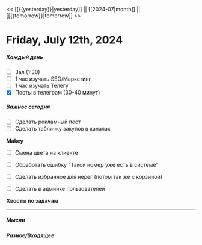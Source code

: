 << [[{{yesterday}}|yesterday]] || [[2024-07|month]] || [[{{tomorrow}}|tomorrow]] >>

# Friday, July 12th, 2024

##### Каждый день
- [ ] Зал (1:30)
- [ ] 1 час изучать SEO/Маркетинг
- [ ] 1 час изучать Телегу
- [x] Посты в телеграм  (30-40 минут)
##### Важное сегодня
- [ ] Сделать рекламный пост
- [ ] Сделать табличку закупов в каналах

**Makey**
- [ ] Смена цвета на клиенте
- [ ] Обработать ошибку "Такой номер уже есть в системе"
- [ ] Сделать избранное для нерег (потом так же с корзиной)
- [ ] Сделать в админке пользователей



**Хвосты по задачам**

---

##### Мысли

##### Разное/Входящее
